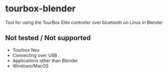 # tourbox-blender
Tool for using the TourBox Elite controller over bluetooth on Linux in Blender

## Not tested / Not supported
- Tourbox Neo
- Connecting over USB
- Applications other than Blender
- Windows/MacOS
